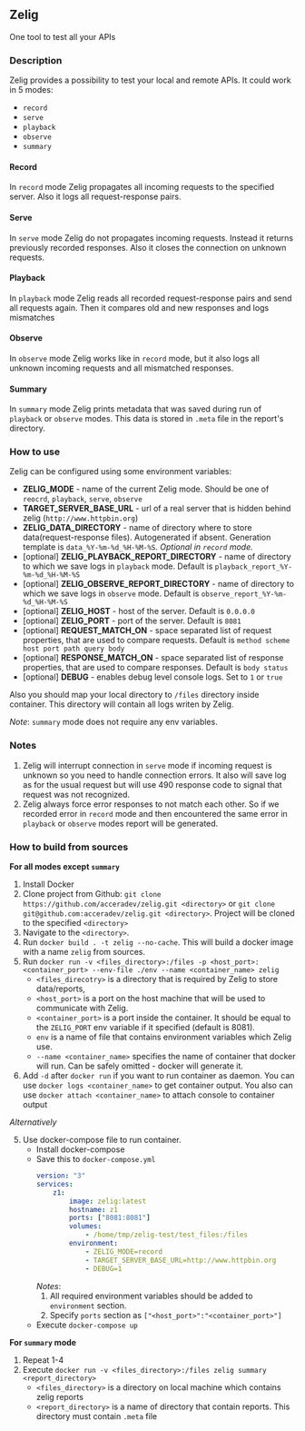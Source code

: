 ## Zelig
One tool to test all your APIs

### Description
Zelig provides a possibility to test your local and remote APIs.
It could work in 5 modes:
 * `record`
 * `serve`
 * `playback`
 * `observe`
 * `summary`


#### Record
In `record` mode Zelig propagates all incoming requests to the specified server. Also it logs all request-response pairs.
#### Serve
In `serve` mode Zelig do not propagates incoming requests. Instead it returns previously recorded responses. Also it closes
the connection on unknown requests.
#### Playback
In `playback` mode Zelig reads all recorded request-response pairs and send all requests again. Then it compares old and new responses and logs mismatches
#### Observe
In `observe` mode Zelig works like in `record` mode, but it also logs all unknown incoming requests and all mismatched responses.
#### Summary
In `summary` mode Zelig prints metadata that was saved during run of `playback` or `observe` modes. This data is stored in `.meta` file in the report's directory.

### How to use
Zelig can be configured using some environment variables:
 * __ZELIG_MODE__ - name of the current Zelig mode. Should be one of `reocrd`, `playback`, `serve`, `observe`
 * __TARGET_SERVER_BASE_URL__ - url of a real server that is hidden behind zelig (`http://www.httpbin.org`)
 * __ZELIG_DATA_DIRECTORY__ - name of directory where to store data(request-response files). Autogenerated if absent. 
 Generation template is `data_%Y-%m-%d_%H-%M-%S`. *Optional in `record` mode.*
 * [optional] __ZELIG_PLAYBACK_REPORT_DIRECTORY__ - name of directory to which we save logs in `playback` mode. Default is `playback_report_%Y-%m-%d_%H-%M-%S`
 * [optional] __ZELIG_OBSERVE_REPORT_DIRECTORY__ - name of directory to which we save logs in `observe` mode. Default is `observe_report_%Y-%m-%d_%H-%M-%S`
 * [optional] __ZELIG_HOST__ - host of the server. Default is `0.0.0.0`
 * [optional] __ZELIG_PORT__ - port of the server. Default is `8081`
 * [optional] __REQUEST_MATCH_ON__ - space separated list of request properties, that are used to compare requests. Default is `method scheme host port path query body`
 * [optional] __RESPONSE_MATCH_ON__ - space separated list of response properties, that are used to compare responses. Default is `body status`
 * [optional] __DEBUG__ - enables debug level console logs. Set to `1` or `true`

Also you should map your local directory to `/files` directory inside container. This directory will contain all logs writen by Zelig.

_Note_: `summary` mode does not require any env variables.

### Notes
1. Zelig will interrupt connection in `serve` mode if incoming request is unknown so you need to handle connection errors. It also will save log as for the usual request but will use 490 response code to signal that request was not recognized.
2. Zelig always force error responses to not match each other. So if we recorded error in `record` mode and then encountered the same error in `playback` or `observe` modes report will be generated.

### How to build from sources
**For all modes except `summary`**
1. Install Docker
2. Clone project from Github: `git clone https://github.com/acceradev/zelig.git <directory>` or `git clone git@github.com:acceradev/zelig.git <directory>`. Project will be cloned to the specified `<directory>`
3. Navigate to the `<directory>`.
4. Run `docker build . -t zelig --no-cache`. This will build a docker image with a name `zelig` from sources.
5. Run `docker run -v <files_directory>:/files -p <host_port>:<container_port> --env-file ./env --name <container_name> zelig`
   * `<files_direcotry>` is a directory that is required by Zelig to store data/reports,
   * `<host_port>` is a port on the host machine that will be used to communicate with Zelig.
   * `<container_port>` is a port inside the container. It should be equal to the `ZELIG_PORT` env variable if it specified (default is 8081).
   * `env` is a name of file that contains environment variables which Zelig use.
   * `--name <container_name>` specifies the name of container that docker will run. Can be safely omitted - docker will generate it.
6. Add `-d` after `docker run` if you want to run container as daemon. You can use `docker logs <container_name>` to get container output. You also can use `docker attach <container_name>` to attach console to container output

_Alternatively_

5. Use docker-compose file to run container.
   * Install docker-compose
   * Save this to `docker-compose.yml`
        ```yaml
        version: "3"
        services:
            z1:
                image: zelig:latest
                hostname: z1
                ports: ["8081:8081"]
                volumes:
                    - /home/tmp/zelig-test/test_files:/files
                environment:
                    - ZELIG_MODE=record
                    - TARGET_SERVER_BASE_URL=http://www.httpbin.org
                    - DEBUG=1
        ```
     _Notes_:
       1. All required environment variables should be added to `environment` section.
       2. Specify `ports` section as `["<host_port>":"<container_port>"]`
   * Execute `docker-compose up`

**For `summary` mode**
1. Repeat 1-4
2. Execute `docker run -v <files_directory>:/files zelig summary <report_directory>`
   * `<files_directory>` is a directory on local machine which contains zelig reports
   * `<report_directory>` is a name of directory that contain reports. This directory must contain `.meta` file
